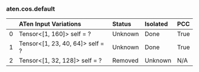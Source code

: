 ### aten.cos.default
|    | ATen Input Variations            | Status   | Isolated   | PCC   |
|---:|:---------------------------------|:---------|:-----------|:------|
|  0 | Tensor<[1, 160]> self = ?        | Unknown  | Done       | True  |
|  1 | Tensor<[1, 23, 40, 64]> self = ? | Unknown  | Done       | True  |
|  2 | Tensor<[1, 32, 128]> self = ?    | Removed  | Unknown    | N/A   |

